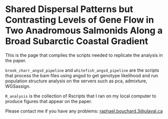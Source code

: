 # Shared Dispersal Patterns but Contrasting Levels of Gene Flow in Two Anadromous Salmonids Along a Broad Subarctic Coastal Gradient

This is the page that compiles the scripts needed to replicate the analysis in the paper.

`brook_charr_angsd_pipeline` and `whitefish_angsd_pipeline` are the scripts that process the bam files using angsd to get genotype likelihood and run population structure analysis on the servers such as pca, admixture, WGSassign.

`R_analysis` is the collection of Rscripts that I ran on my local computer to produce figures that appear on the paper. 

Please contact me if you have any problems: raphael.bouchard.3@ulaval.ca
